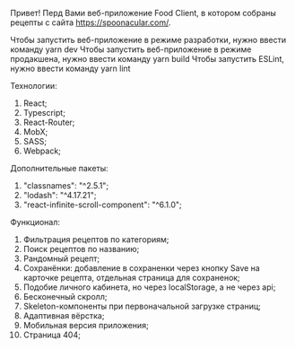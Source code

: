 Привет!
Перд Вами веб-приложение Food Client, в котором собраны рецепты с сайта https://spoonacular.com/.

Чтобы запустить веб-приложение в режиме разработки, нужно ввести команду yarn dev
Чтобы запустить веб-приложение в режиме продакшена, нужно ввести команду yarn build
Чтобы запустить ESLint, нужно ввести команду yarn lint

Технологии:

1. React;
2. Typescript;
3. React-Router;
4. MobX;
5. SASS;
6. Webpack;

Дополнительные пакеты:

1. "classnames": "^2.5.1";
2. "lodash": "^4.17.21";
3. "react-infinite-scroll-component": "^6.1.0";

Функционал:

1. Фильтрация рецептов по категориям;
2. Поиск рецептов по названию;
3. Рандомный рецепт;
4. Сохранёнки: добавление в сохраненки через кнопку Save на карточке рецепта, отдельная страница для сохраненок;
5. Подобие личного кабинета, но через localStorage, а не через api;
6. Бесконечный скролл;
7. Skeleton-компоненты при первоначальной загрузке страниц;
8. Адаптивная вёрстка;
9. Мобильная версия приложения;
10. Страница 404;
